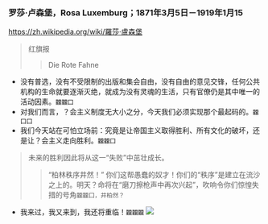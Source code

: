### 罗莎·卢森堡，Rosa Luxemburg；1871年3月5日－1919年1月15
https://zh.wikipedia.org/wiki/羅莎·盧森堡
>红旗报
>>Die Rote Fahne
- 没有普选，没有不受限制的出版和集会自由，没有自由的意见交锋，任何公共机构的生命就要逐渐灭绝，就成为没有灵魂的生活，只有官僚仍是其中唯一的活动因素。`龖龖囗`
- 对我们而言，？会主义制度无大小之分，今天我们必须实现那个最起码的。`龖囗囗`
- 我们今天站在可怕立场前：究竟是让帝国主义取得胜利、所有文化的破坏，还是让？会主义走向胜利。`龖龖囗`
>未来的胜利因此将从这一“失败”中茁壮成长。
>>“柏林秩序井然！” 你们这帮愚蠢的奴才！你们的“秩序”是建立在流沙之上的。明天？命将在“磨刀擦枪声中再次兴起”，吹响令你们惊惶失措的号角`龖龖囗，井柏然？`
- 我来过，我又来到，我还将重临！`龖龖龖`
![](https://upload.wikimedia.org/wikipedia/commons/thumb/5/52/Rosa_Luxemburg.jpg/397px-Rosa_Luxemburg.jpg)